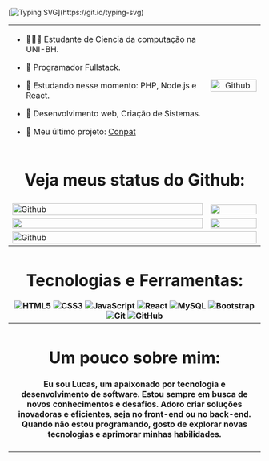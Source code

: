 [![Typing SVG](https://readme-typing-svg.herokuapp.com/?color=99cd00&size=52&center=true&vCenter=true&height=100&width=1000&lines=OLÁ!👋;Me+chamo+Lucas;Tenho+20+anos+de+idade;)](https://git.io/typing-svg)

<table>
  <tr>
    <td> 

- 👨🏽‍💻 Estudante de Ciencia da computação na UNI-BH.
- 💼 Programador Fullstack.
- 📖 Estudando nesse momento: PHP, Node.js e React.
- 🤔 Desenvolvimento web, Criação de Sistemas.
- 🔎 Meu último projeto: [Conpat](https://github.com/Lucaslopes47/conpat)

    </td>
    <td align="center">
      <img width="100%" height="100%" alt="Github" src="https://media0.giphy.com/media/v1.Y2lkPTc5MGI3NjExaTdsOTVudDd1bjhiMnpoanYwMGw0cGt5MDZ4OW5yYzRmNXVoY2d6cCZlcD12MV9pbnRlcm5hbF9naWZfYnlfaWQmY3Q9Zw/A3lDsbjpbnRBu/giphy.webp" />
    </td>
  </tr>
  
  <tr align='center'>
    <td colspan='2'><h1>Veja meus status do Github:</h1></td>
 </tr>
  
  <tr align='left'>
  <td align="left">
      <img width="100%"  alt="Github" src="https://media1.giphy.com/media/v1.Y2lkPTc5MGI3NjExZmY2dmRvdGozN2h2c29qaXV0eWJva2hlcDhxb2g4bWE3dnEzN2owMiZlcD12MV9pbnRlcm5hbF9naWZfYnlfaWQmY3Q9Zw/iIqmM5tTjmpOB9mpbn/giphy.webp" />
    </td>
    <td>
       <img width="100%" src="https://github-readme-stats.vercel.app/api/top-langs/?username=Lucaslopes47&layout=compact&hide_border=true&langs_count=7&theme=dark"/>
    </td>
  </tr>
  
  <tr align='center'>
    <td>
      <img height="100%" src="https://github-readme-stats-sigma-five.vercel.app/api?username=Lucaslopes47&show_icons=true&include_all_commits=true&count_private=true&hide_border=true&theme=dark" />
    </td>
    <td>
      <img height="100%"  src="https://github-readme-streak-stats.herokuapp.com?user=Lucaslopes47&theme=algolia&hide_border=true&theme=dark" />
    </td>
  </tr>
    
  <tr>
    <td colspan='2'><img width="100% " alt="Github" src="https://media0.giphy.com/media/v1.Y2lkPTc5MGI3NjExM2l1cWpzY2N6Nzg4eHoybXN1Y2Rmb3lhNXV5Yzd6cWlzNnB3ZWh5MiZlcD12MV9pbnRlcm5hbF9naWZfYnlfaWQmY3Q9Zw/12W5Sg2koWYnwA/giphy.webp" />
  </tr>

  <tr>
    <th colspan='2'>
      <h1>Tecnologias e Ferramentas:</h1>
           <img src="https://img.shields.io/badge/-HTML5-E34F26?style=flat-square&logo=html5&logoColor=white" alt="HTML5" />
      <img src="https://img.shields.io/badge/-CSS3-1572B6?style=flat-square&logo=css3&logoColor=white" alt="CSS3" />
      <img src="https://img.shields.io/badge/-JavaScript-F7DF1E?style=flat-square&logo=javascript&logoColor=black" alt="JavaScript" />
      <img src="https://img.shields.io/badge/-React-61DAFB?style=flat-square&logo=react&logoColor=black" alt="React" />
      <img src="https://img.shields.io/badge/-MySQL-4479A1?style=flat-square&logo=mysql&logoColor=white" alt="MySQL" />
      <img src="https://img.shields.io/badge/-Bootstrap-563D7C?style=flat-square&logo=bootstrap&logoColor=white" alt="Bootstrap" />
      <img src="https://img.shields.io/badge/-Git-F05032?style=flat-square&logo=git&logoColor=white" alt="Git" />
      <img src="https://img.shields.io/badge/-GitHub-181717?style=flat-square&logo=github&logoColor=white" alt="GitHub" />
    </th>
  </tr>
  </tr>

  <tr>
    <th colspan='2'>
      <h1>Um pouco sobre mim:</h1>
       <h4>Eu sou Lucas, um apaixonado por tecnologia e desenvolvimento de software. Estou sempre em busca de novos conhecimentos e desafios. Adoro criar soluções inovadoras e eficientes, seja no front-end ou no back-end. Quando não estou programando, gosto de explorar novas tecnologias e aprimorar minhas habilidades.
    </th>
  </tr>
</table>

